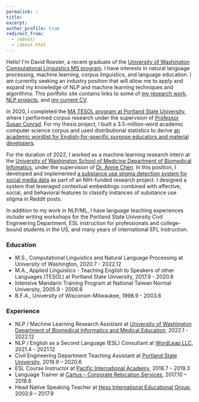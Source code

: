```yaml
---
permalink: /
title: 
excerpt: 
author_profile: true
redirect_from: 
  - /about/
  - /about.html
---
```


Hello! I'm David Roesler, a recent graduate of the [University of Washington Computational Linguistics MS program](https://www.compling.uw.edu/). I have interests in natural language processing, machine learning, corpus linguistics, and language education. I am currently seeking an industry position that will allow me to apply and expand my knowledge of NLP and machine learning techniques and algorithms. This portfolio site contains links to some of [my research work](https://droesler.github.io/publications/), [NLP projects](https://droesler.github.io/portfolio/), and [my current CV](https://droesler.github.io/cv/).

In 2020, I completed the [MA TESOL program at Portland State University](https://www.pdx.edu/applied-linguistics/ma-tesol-portland-state), where I performed corpus research under the supervsion of [Professor Susan Conrad](https://www.pdx.edu/profile/susan-conrad). For my thesis project, I built a 3.5-million-word academic computer science corpus and used distributional statistics to derive [an academic wordlist for English-for-specific purpose educators and material developers](https://doi.org/10.1016/j.jeap.2021.101044).

For the duration of 2022, I worked as a machine learning research intern at the [University of Washington School of Medicine Department of Biomedical Infomatics](https://bime.uw.edu/), under the supervision of [Dr. Annie Chen](http://faculty.washington.edu/atchen/). In this position, I developed and implemented [a substance use stigma detection system for social media data](https://droesler.github.io/publication/2022-12-15-Stigma-Detection) as part of an NIH-funded research project. I designed a system that leveraged contextual embeddings combined with affective, social, and behavioral features to classify instances of substance use stigma in Reddit posts.   

In addition to my work in NLP/ML, I have language teaching experiences include writing workshops for the Portland State University Civil Engineering Department, ESL instruction for professionals and college-bound students in the US, and many years of international EFL instruction.

### Education

* M.S., Computational Linguistics and Natural Language Processing at University of Washington, 2020.7 - 2022.12  
* M.A., Applied Linguistics - Teaching English to Speakers of other Languages (TESOL) at Portland State University, 2017.9 - 2020.6  
* Intensive Mandarin Training Program at National Taiwan Normal University, 2005.9 - 2006.6  
* B.F.A., University of Wisconsin-Milwaukee, 1998.9 - 2003.6  

### Experience

* NLP / Machine Learning Research Assistant at [University of Washington Department of Biomedical Informatics and Medical Education](https://bime.uw.edu/), 2022.1 - 2022.12
* NLP / English as a Second Language (ESL) Consultant at [WordLeap LLC](https://www.wordleap.co), 2021.4 - 2021.12
* Civil Engineering Department Teaching Assistant at [Portland State University](https://www.pdx.edu/cee/home), 2019.9 – 2020.6
* ESL Course Instructor at [Pacific International Academy](https://www.piaschools.edu), 2018.7 – 2019.3
* Language Trainer at [Cartus – Corporate Relocation Services](https://www.cartus.com/en/), 2017.10 – 2018.6
* Head Native Speaking Teacher at [Hess International Educational Group](http://www.hess.com.tw/en/), 2003.9 – 2017.9



